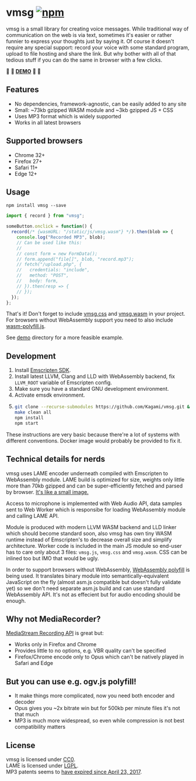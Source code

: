 # vmsg [![npm](https://img.shields.io/npm/v/vmsg.svg)](https://www.npmjs.com/package/vmsg)

vmsg is a small library for creating voice messages. While traditional
way of communication on the web is via text, sometimes it's easier or
rather funnier to express your thoughts just by saying it. Of course it
doesn't require any special support: record your voice with some
standard program, upload to file hosting and share the link. But why
bother with all of that tedious stuff if you can do the same in browser
with a few clicks.

:confetti_ball: :tada: **[DEMO](https://kagami.github.io/vmsg/)** :tada: :confetti_ball:

## Features

* No dependencies, framework-agnostic, can be easily added to any site
* Small: ~73kb gzipped WASM module and ~3kb gzipped JS + CSS
* Uses MP3 format which is widely supported
* Works in all latest browsers

## Supported browsers

* Chrome 32+
* Firefox 27+
* Safari 11+
* Edge 12+

## Usage

```
npm install vmsg --save
```

```js
import { record } from "vmsg";

someButton.onclick = function() {
  record(/* {wasmURL: "/static/js/vmsg.wasm"} */).then(blob => {
    console.log("Recorded MP3", blob);
    // Can be used like this:
    //
    // const form = new FormData();
    // form.append("file[]", blob, "record.mp3");
    // fetch("/upload.php", {
    //   credentials: "include",
    //   method: "POST",
    //   body: form,
    // }).then(resp => {
    // });
  });
};
```

That's it! Don't forget to include [vmsg.css](vmsg.css) and
[vmsg.wasm](vmsg.wasm) in your project. For browsers without WebAssembly
support you need to also include
[wasm-polyfill.js](https://github.com/Kagami/wasm-polyfill.js).

See [demo](demo) directory for a more feasible example.

## Development

1. Install [Emscripten SDK](https://github.com/juj/emsdk).
2. Install latest LLVM, Clang and LLD with WebAssembly backend, fix
   `LLVM_ROOT` variable of Emscripten config.
3. Make sure you have a standard GNU development environment.
4. Activate emsdk environment.
5. ```bash
   git clone --recurse-submodules https://github.com/Kagami/vmsg.git && cd vmsg
   make clean all
   npm install
   npm start
   ```

These instructions are very basic because there're a lot of systems with
different conventions. Docker image would probably be provided to fix it.

## Technical details for nerds

vmsg uses LAME encoder underneath compiled with Emscripten to
WebAssembly module. LAME build is optimized for size, weights only
little more than 70kb gzipped and can be super-efficiently fetched and
parsed by browser. [It's like a small image.](https://twitter.com/wycats/status/942908325775077376)

Access to microphone is implemented with Web Audio API, data samples
sent to Web Worker which is responsibe for loading WebAssembly module
and calling LAME API.

Module is produced with modern LLVM WASM backend and LLD linker which
should become standard soon, also vmsg has own tiny WASM runtime instead
of Emscripten's to decrease overall size and simplify architecture.
Worker code is included in the main JS module so end-user has to care
only about 3 files: `vmsg.js`, `vmsg.css` and `vmsg.wasm`. CSS can be
inlined too but IMO that would be ugly.

In order to support browsers without WebAssembly,
[WebAssembly polyfill](https://github.com/Kagami/wasm-polyfill.js) is
being used. It translates binary module into semantically-equivalent
JavaScript on the fly (almost asm.js compatible but doesn't fully
validate yet) so we don't need separate asm.js build and can use
standard WebAssembly API. It's not as effecient but for audio encoding
should be enough.

## Why not MediaRecorder?

[MediaStream Recording API](https://developer.mozilla.org/en-US/docs/Web/API/MediaStream_Recording_API)
is great but:

* Works only in Firefox and Chrome
* Provides little to no options, e.g. VBR quality can't be specified
* Firefox/Chrome encode only to Opus which can't be natively played in Safari and Edge

## But you can use e.g. ogv.js polyfill!

* It make things more complicated, now you need both encoder and decoder
* Opus gives you ~2x bitrate win but for 500kb per minute files it's not that much
* MP3 is much more widespread, so even while compression is not best compatibility matters

## License

vmsg is licensed under [CC0](COPYING).  
LAME is licensed under [LGPL](https://github.com/Kagami/lame-svn/blob/master/lame/COPYING).  
MP3 patents seems to [have expired since April 23, 2017](https://en.wikipedia.org/wiki/LAME#Patents_and_legal_issues).
